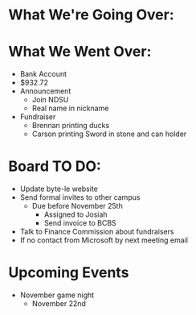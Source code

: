 # What We're Going Over:



# What We Went Over:

- Bank Account
- $932.72
- Announcement
    - Join NDSU
    - Real name in nickname
- Fundraiser
    - Brennan printing ducks
    - Carson printing Sword in stone and can holder


# Board TO DO:

- Update byte-le website
- Send formal invites to other campus
  - Due before November 25th
    - Assigned to Josiah
    - Send invoice to BCBS
- Talk to Finance Commission about fundraisers
- If no contact from Microsoft by next meeting email


# Upcoming Events

- November game night
  - November 22nd